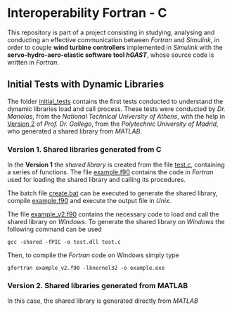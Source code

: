 # Interoperability Fortran - C

This repository is part of a project consisting in studying, analysing and conducting an effective communication between *Fortran* and *Simulink*, in order to couple **wind turbine controllers** implemented in *Simulink* with the **servo-hydro-aero-elastic software tool _hGAST_**, whose source code is written in *Fortran*. 

## Initial Tests with Dynamic Libraries

The folder [initial_tests](./initial_tests) contains the first tests conducted to understand the dynamic libraries load and call process. These tests were conducted by *Dr. Manolas*, from the *National Technical University of Athens*, with the help in [Version 2](https://github.com/carlospmo/InteroperabilityFortranC/blob/main/README.md#version-2) of *Prof. Dr. Gallego*, from the *Polytechnic University of Madrid*, who generated a shared library from *MATLAB*.

### Version 1. Shared libraries generated from C

In the **Version 1** the *shared library* is created from the file [test.c](./initial_tests/version1/test.c), containing a series of functions. The file [example.f90](./initial_tests/version1/example.f90) contains the code in *Fortran* used for loading the shared library and calling its procedures.

The batch file [create.bat](./initial_tests/version1/create.bat) can be executed to generate the shared library, compile [example.f90](./initial_tests/version1/example.f90) and execute the output file in *Unix*.

The file [example_v2.f90](./initial_tests/version1/example_v2.f90) contains the necessary code to load and call the shared library on *Windows*. To generate the shared library on *Windows* the following command can be used
```
gcc -shared -fPIC -o test.dll test.c
```

Then, to compile the *Fortran* code on Windows simply type
```
gfortran example_v2.f90 -lknernel32 -o example.exe
```

### Version 2. Shared libraries generated from MATLAB

In this case, the shared library is generated directly from *MATLAB*
